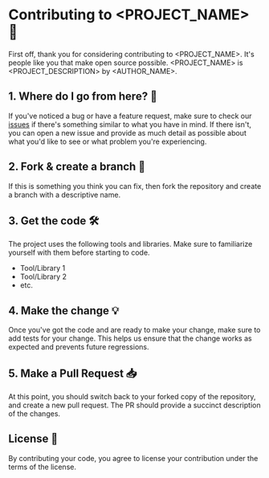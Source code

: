 # Contributing to <PROJECT_NAME> 🤝

First off, thank you for considering contributing to <PROJECT_NAME>. It's people like you that make open source possible. <PROJECT_NAME> is <PROJECT_DESCRIPTION> by <AUTHOR_NAME>.

## 1. Where do I go from here? 🚀

If you've noticed a bug or have a feature request, make sure to check our [issues](https://github.com/<AUTHOR_NAME>/<PROJECT_NAME>/issues) if there's something similar to what you have in mind. If there isn't, you can open a new issue and provide as much detail as possible about what you'd like to see or what problem you're experiencing.

## 2. Fork & create a branch 🍴

If this is something you think you can fix, then fork the repository and create a branch with a descriptive name.

## 3. Get the code 🛠️

The project uses the following tools and libraries. Make sure to familiarize yourself with them before starting to code.

- Tool/Library 1
- Tool/Library 2
- etc.

## 4. Make the change 💡

Once you've got the code and are ready to make your change, make sure to add tests for your change. This helps us ensure that the change works as expected and prevents future regressions.

## 5. Make a Pull Request 📥

At this point, you should switch back to your forked copy of the repository, and create a new pull request. The PR should provide a succinct description of the changes.

## License 📄

By contributing your code, you agree to license your contribution under the terms of the <LICENSE> license.
